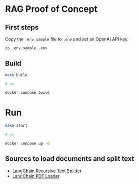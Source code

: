 # RAG Proof of Concept

## First steps

Copy the `.env.sample` file to `.env` and set an OpenAI API key.

```bash
cp .env.sample .env
```

## Build

```bash
make build

# or

docker compose build
```

# Run

```bash
make start

# or

docker compose up -d
```

## Sources to load documents and split text

- [LangChain Recursive Text Splitter](https://js.langchain.com/docs/how_to/recursive_text_splitter/)
- [LangChain PDF Loader](https://js.langchain.com/docs/integrations/document_loaders/file_loaders/pdf/)

